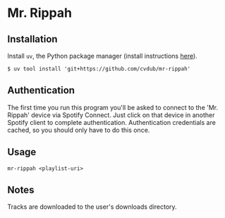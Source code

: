 # Mr. Rippah

## Installation
Install `uv`, the Python package manager (install instructions [here](https://docs.astral.sh/uv/getting-started/installation/)).

```console
$ uv tool install 'git+https://github.com/cvdub/mr-rippah'
```

## Authentication
The first time you run this program you'll be asked to connect to the 'Mr. Rippah' device via Spotify Connect. Just click on that device in another Spotify client to complete authentication. Authentication credentials are cached, so you should only have to do this once.

## Usage
`mr-rippah <playlist-uri>`

## Notes
Tracks are downloaded to the user's downloads directory.
